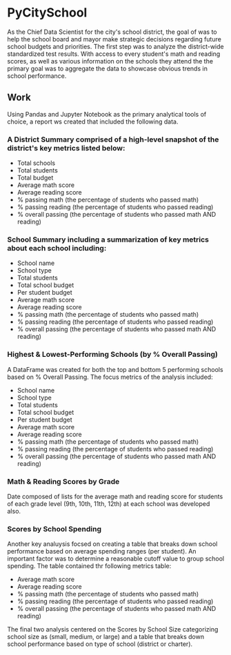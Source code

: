# PyCitySchool

As the Chief Data Scientist for the city's school district, the goal of was to help the school board and mayor make strategic decisions regarding future school budgets and priorities. The first step was to analyze the district-wide standardized test results. With access to every student's math and reading scores, as well as various information on the schools they attend the the primary goal was to aggregate the data to showcase obvious trends in school performance.

## Work
Using Pandas and Jupyter Notebook as the primary analytical tools of choice, a report ws created that included the following data. 

### A District Summary comprised of a high-level snapshot of the district's key metrics listed below:

* Total schools
* Total students
* Total budget
* Average math score
* Average reading score
* % passing math (the percentage of students who passed math)
* % passing reading (the percentage of students who passed reading)
* % overall passing (the percentage of students who passed math AND reading)

### School Summary including a summarization of key metrics about each school including:

* School name
* School type
* Total students
* Total school budget
* Per student budget
* Average math score
* Average reading score
* % passing math (the percentage of students who passed math)
* % passing reading (the percentage of students who passed reading)
* % overall passing (the percentage of students who passed math AND reading)

### Highest & Lowest-Performing Schools (by % Overall Passing)
A DataFrame was created for both the top and bottom 5 performing schools based on % Overall Passing. The focus metrics of the analysis included:

* School name
* School type
* Total students
* Total school budget
* Per student budget
* Average math score
* Average reading score
* % passing math (the percentage of students who passed math)
* % passing reading (the percentage of students who passed reading)
* % overall passing (the percentage of students who passed math AND reading)

### Math  & Reading Scores by Grade
Date composed of lists for the average math and reading score for students of each grade level (9th, 10th, 11th, 12th) at each school was developed also. 

### Scores by School Spending
Another key analuysis focsed on creating a table that breaks down school performance based on average spending ranges (per student). An important factor was to determine a reasonable cutoff value to group school spending. The table contained thr following metrics table:

* Average math score
* Average reading score
* % passing math (the percentage of students who passed math)
* % passing reading (the percentage of students who passed reading)
* % overall passing (the percentage of students who passed math AND reading)

The final two analysis centered on the Scores by School Size categorizing school size as (small, medium, or large) and a table that breaks down school performance based on type of school (district or charter).
